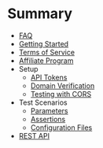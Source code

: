 # Summary

* [FAQ](README.md)
* [Getting Started](getting-started.md)
* [Terms of Service](terms-of-service.md)
* [Affiliate Program](affiliate-program.md)
* Setup
  * [API Tokens](api-tokens.md)
  * [Domain Verification](domain-verification.md)
  * [Testing with CORS](testing-with-cors.md)
* Test Scenarios
  * [Parameters](parameters.md)
  * [Assertions](assertions.md)
  * [Configuration Files](test-configurations.md)
* [REST API](rest-api.md)

